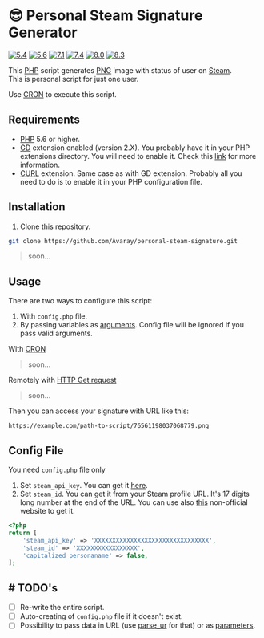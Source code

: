 # 😎 Personal Steam Signature Generator

<!-- Remember to change branches in badges after PR to main -->

[![5.4](https://github.com/Avaray/personal-steam-signature/actions/workflows/test_PHP5.4.yml/badge.svg)](https://github.com/Avaray/personal-steam-signature/actions/workflows/test_PHP5.4.yml)
[![5.6](https://github.com/Avaray/personal-steam-signature/actions/workflows/test_PHP5.6.yml/badge.svg)](https://github.com/Avaray/personal-steam-signature/actions/workflows/test_PHP5.6.yml)
[![7.1](https://github.com/Avaray/personal-steam-signature/actions/workflows/test_PHP7.1.yml/badge.svg)](https://github.com/Avaray/personal-steam-signature/actions/workflows/test_PHP7.1.yml)
[![7.4](https://github.com/Avaray/personal-steam-signature/actions/workflows/test_PHP7.4.yml/badge.svg)](https://github.com/Avaray/personal-steam-signature/actions/workflows/test_PHP7.4.yml)
[![8.0](https://github.com/Avaray/personal-steam-signature/actions/workflows/test_PHP8.0.yml/badge.svg)](https://github.com/Avaray/personal-steam-signature/actions/workflows/test_PHP8.0.yml)
[![8.3](https://github.com/Avaray/personal-steam-signature/actions/workflows/test_PHP8.3.yml/badge.svg)](https://github.com/Avaray/personal-steam-signature/actions/workflows/test_PHP8.3.yml)

This [PHP](https://www.php.net/) script generates [PNG](https://en.wikipedia.org/wiki/PNG) image with status of user on [Steam](https://store.steampowered.com/).  
This is personal script for just one user.

Use [CRON](https://cronitor.io/guides) to execute this script.

## Requirements

- [PHP](https://www.php.net/) 5.6 or higher.
- [GD](https://github.com/libgd/libgd) extension enabled (version 2.X). You probably have it in your PHP extensions directory. You will need to enable it. Check this [link](https://stackoverflow.com/questions/2283199/enabling-installing-gd-extension-without-gd) for more information.
- [CURL](https://curl.se/) extension. Same case as with GD extension. Probably all you need to do is to enable it in your PHP configuration file.

## Installation

1. Clone this repository.

```bash
git clone https://github.com/Avaray/personal-steam-signature.git
```

> soon...

## Usage

There are two ways to configure this script:

1. With `config.php` file.
2. By passing variables as [arguments](https://www.php.net/manual/en/reserved.variables.argv.php). Config file will be ignored if you pass valid arguments.

With [CRON](https://cronitor.io/guides)

> soon...

Remotely with [HTTP Get request](https://developer.mozilla.org/en-US/docs/Web/HTTP/Methods/GET)

> soon...

Then you can access your signature with URL like this:

```
https://example.com/path-to-script/76561198037068779.png
```

## Config File

You need `config.php` file only

1. Set `steam_api_key`. You can get it [here](prestashop/github-action-php-lint).
2. Set `steam_id`. You can get it from your Steam profile URL. It's 17 digits long number at the end of the URL. You can use also [this](https://steamid.info/) non-official website to get it.

```php
<?php
return [
    'steam_api_key' => 'XXXXXXXXXXXXXXXXXXXXXXXXXXXXXXXX',
    'steam_id' => 'XXXXXXXXXXXXXXXXX',
    'capitalized_personaname' => false,
];
```

## # TODO's

- [ ] Re-write the entire script.
- [ ] Auto-creating of `config.php` file if it doesn't exist.
- [ ] Possibility to pass data in URL (use [parse_ur](https://www.php.net/manual/en/function.parse-url.phpl) for that) or as [parameters](https://www.php.net/manual/en/reserved.variables.argv.php).
